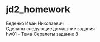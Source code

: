 # jd2_homework
Беденко Иван Николаевич <br>
Сделаны следующие домашние задания <br>
hw01 - Тема Сервлеты задание 8
